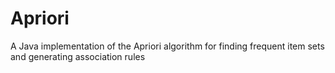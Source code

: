 # Apriori
A Java implementation of the Apriori algorithm for finding frequent item sets and generating association rules
